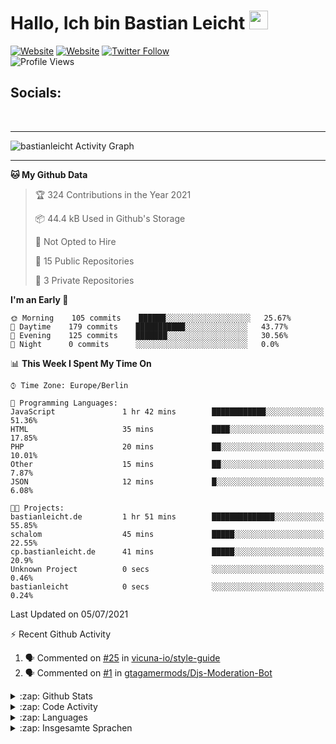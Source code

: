 <h1>Hallo, Ich bin Bastian Leicht <img src="https://raw.githubusercontent.com/MartinHeinz/MartinHeinz/master/wave.gif" width="30px" alt=""></h1>

[![Website](https://img.shields.io/website?label=bastianleicht.de&style=for-the-badge&url=https%3A%2F%2Fbastianleicht.de)](https://bastianleicht.de)
[![Website](https://img.shields.io/website?label=bastianleicht.com&style=for-the-badge&url=https%3A%2F%2Fbastianleicht.com)](https://bastianleicht.com)
[![Twitter Follow](https://img.shields.io/twitter/follow/bastianleicht?color=1DA1F2&logo=twitter&style=for-the-badge)](https://twitter.com/intent/follow?original_referer=https%3A%2F%2Fgithub.com%2Fbastianleicht&screen_name=bastianleicht)
<br>
![Profile Views](https://komarev.com/ghpvc/?username=2Fbastianleicht&style=flat-square)

## Socials:
<p align="left">
  <a href="https://bastianleicht.de/"><img src="https://img.icons8.com/dusk/48/000000/domain.png" alt=""/></a>
  <a href="https://twitter.com/bastianleicht"><img src="https://img.icons8.com/cotton/48/000000/twitter.png" alt=""/></a>
  <a href="https://stackoverflow.com/users/13409812/bastian-leicht"><img src="https://img.icons8.com/color/48/000000/stackoverflow.png" alt=""/></a>
</p>

---
<img alt="bastianleicht Activity Graph" src="https://activity-graph.herokuapp.com/graph?username=bastianleicht&bg_color=0D1117&color=5BCDEC&line=5BCDEC&point=FFFFFF&hide_border=true"/>

---
<!--START_SECTION:waka-->
**🐱 My Github Data** 

> 🏆 324 Contributions in the Year 2021
 > 
> 📦 44.4 kB Used in Github's Storage 
 > 
> 🚫 Not Opted to Hire
 > 
> 📜 15 Public Repositories 
 > 
> 🔑 3 Private Repositories  
 > 
**I'm an Early 🐤** 

```text
🌞 Morning    105 commits    ██████░░░░░░░░░░░░░░░░░░░   25.67% 
🌆 Daytime    179 commits    ███████████░░░░░░░░░░░░░░   43.77% 
🌃 Evening    125 commits    ███████░░░░░░░░░░░░░░░░░░   30.56% 
🌙 Night      0 commits      ░░░░░░░░░░░░░░░░░░░░░░░░░   0.0%

```


📊 **This Week I Spent My Time On** 

```text
⌚︎ Time Zone: Europe/Berlin

💬 Programming Languages: 
JavaScript               1 hr 42 mins        ████████████░░░░░░░░░░░░░   51.36% 
HTML                     35 mins             ████░░░░░░░░░░░░░░░░░░░░░   17.85% 
PHP                      20 mins             ██░░░░░░░░░░░░░░░░░░░░░░░   10.01% 
Other                    15 mins             ██░░░░░░░░░░░░░░░░░░░░░░░   7.87% 
JSON                     12 mins             █░░░░░░░░░░░░░░░░░░░░░░░░   6.08%

🐱‍💻 Projects: 
bastianleicht.de         1 hr 51 mins        ██████████████░░░░░░░░░░░   55.85% 
schalom                  45 mins             █████░░░░░░░░░░░░░░░░░░░░   22.55% 
cp.bastianleicht.de      41 mins             █████░░░░░░░░░░░░░░░░░░░░   20.9% 
Unknown Project          0 secs              ░░░░░░░░░░░░░░░░░░░░░░░░░   0.46% 
bastianleicht            0 secs              ░░░░░░░░░░░░░░░░░░░░░░░░░   0.24%

```


 Last Updated on 05/07/2021
<!--END_SECTION:waka-->
:zap: Recent Github Activity    
<!--START_SECTION:activity-->
1. 🗣 Commented on [#25](https://github.com/vicuna-io/style-guide/issues/25) in [vicuna-io/style-guide](https://github.com/vicuna-io/style-guide)
2. 🗣 Commented on [#1](https://github.com/gtagamermods/Djs-Moderation-Bot/issues/1) in [gtagamermods/Djs-Moderation-Bot](https://github.com/gtagamermods/Djs-Moderation-Bot)
<!--END_SECTION:activity-->

<details>
    <summary>:zap: Github Stats</summary>
    <pre>
        <img alt="GitHub Stats" src="https://github-readme-stats.routerabfrage.vercel.app/api?username=bastianleicht&show_icons=true&theme=dark" />
    </pre>
</details>

<details>
    <summary>:zap: Code Activity</summary>
    <pre>
        <img alt="Code activity" src="https://wakatime.com/share/@90818ae0-9ba0-4e2a-8ed8-98c30e947c50/a1ac7e83-bba7-4109-8f37-037c37bb63eb.svg" height="400" />    
    </pre>
</details>

<details>
    <summary>:zap: Languages</summary>
    <pre>
        <img alt="Languages used (7 days)" src="https://wakatime.com/share/@90818ae0-9ba0-4e2a-8ed8-98c30e947c50/b0eba8ff-2de8-4b40-929e-8c7a97a106f9.svg" height="400" />
    </pre>
</details>

<details>
    <summary>:zap: Insgesamte Sprachen</summary>
    <pre>
        <img alt="All time used Languages" src="https://wakatime.com/share/@90818ae0-9ba0-4e2a-8ed8-98c30e947c50/d328c553-68a8-4426-974c-be045b324309.svg" height="400" />
    </pre>
</details>

[Website]: https://bastianleicht.de/
